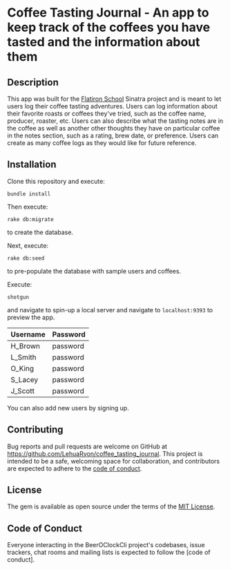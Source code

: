 # Coffee Tasting Journal - An app to keep track of the coffees you have tasted and the information about them

## Description
This app was built for the [Flatiron School](https://flatironschool.com/) Sinatra project and is meant to let users log their coffee tasting adventures.  Users can log information about their favorite roasts or coffees they've tried, such as the coffee name, producer, roaster, etc. Users can also describe what the tasting notes are in the coffee as well as another other thoughts they have on particular coffee in the notes section, such as a rating, brew date, or preference. Users can create as many coffee logs as they would like for future reference.

## Installation
Clone this repository and execute: 
```
bundle install
```

Then execute: 
```
rake db:migrate
``` 
to create the database. 

Next, execute: 
```
rake db:seed
```
to pre-populate the database with sample users and coffees.  

Execute: 
```
shotgun
``` 
and navigate to spin-up a local server and navigate to `localhost:9393` to preview the app.

|Username	|Password|
|-----------|--------|
|H_Brown	|password|
|L_Smith	|password|
|O_King		|password|
|S_Lacey	|password|
|J_Scott	|password|

You can also add new users by signing up.

## Contributing

Bug reports and pull requests are welcome on GitHub at https://github.com/LehuaRyon/coffee_tasting_journal. This project is intended to be a safe, welcoming space for collaboration, and contributors are expected to adhere to the [code of conduct](https://github.com/LehuaRyon/coffee_tasting_journal/blob/master/CODE_OF_CONDUCT.md).

## License

The gem is available as open source under the terms of the [MIT License](https://opensource.org/licenses/MIT).

## Code of Conduct

Everyone interacting in the BeerOClockCli project's codebases, issue trackers, chat rooms and mailing lists is expected to follow the [code of conduct].
